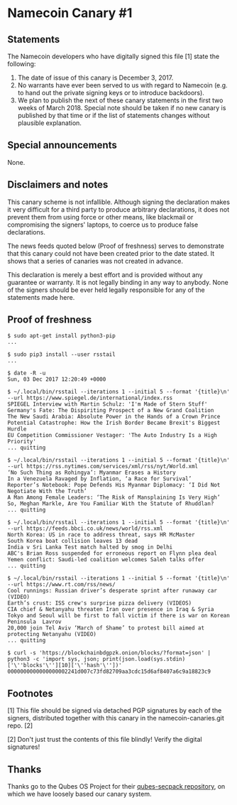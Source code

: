 # Namecoin Canary #1

## Statements

The Namecoin developers who have digitally signed this file [1] state the following:

1. The date of issue of this canary is December 3, 2017.
2. No warrants have ever been served to us with regard to Namecoin (e.g. to hand out the private signing keys or to introduce backdoors).
3. We plan to publish the next of these canary statements in the first two weeks of March 2018. Special note should be taken if no new canary is published by that time or if the list of statements changes without plausible explanation.

## Special announcements

None.

## Disclaimers and notes

This canary scheme is not infallible. Although signing the declaration makes it very difficult for a third party to produce arbitrary declarations, it does not prevent them from using force or other means, like blackmail or compromising the signers' laptops, to coerce us to produce false declarations.

The news feeds quoted below (Proof of freshness) serves to demonstrate that this canary could not have been created prior to the date stated.  It shows that a series of canaries was not created in advance.

This declaration is merely a best effort and is provided without any guarantee or warranty. It is not legally binding in any way to anybody. None of the signers should be ever held legally responsible for any of the statements made here.

## Proof of freshness

~~~
$ sudo apt-get install python3-pip
...

$ sudo pip3 install --user rsstail
...

$ date -R -u
Sun, 03 Dec 2017 12:20:49 +0000

$ ~/.local/bin/rsstail --iterations 1 --initial 5 --format '{title}\n' --url https://www.spiegel.de/international/index.rss
SPIEGEL Interview with Martin Schulz: 'I'm Made of Stern Stuff'
Germany's Fate: The Dispiriting Prospect of a New Grand Coalition
The New Saudi Arabia: Absolute Power in the Hands of a Crown Prince
Potential Catastrophe: How the Irish Border Became Brexit's Biggest Hurdle
EU Competition Commissioner Vestager: 'The Auto Industry Is a High Priority'
... quitting

$ ~/.local/bin/rsstail --iterations 1 --initial 5 --format '{title}\n' --url https://rss.nytimes.com/services/xml/rss/nyt/World.xml
‘No Such Thing as Rohingya’: Myanmar Erases a History
In a Venezuela Ravaged by Inflation, ‘a Race for Survival’
Reporter’s Notebook: Pope Defends His Myanmar Diplomacy: ‘I Did Not Negotiate With the Truth’
A Man Among Female Leaders: ‘The Risk of Mansplaining Is Very High’
So, Meghan Markle, Are You Familiar With the Statute of Rhuddlan?
... quitting

$ ~/.local/bin/rsstail --iterations 1 --initial 5 --format '{title}\n' --url https://feeds.bbci.co.uk/news/world/rss.xml
North Korea: US in race to address threat, says HR McMaster
South Korea boat collision leaves 13 dead
India v Sri Lanka Test match halted by smog in Delhi
ABC's Brian Ross suspended for erroneous report on Flynn plea deal
Yemen conflict: Saudi-led coalition welcomes Saleh talks offer
... quitting

$ ~/.local/bin/rsstail --iterations 1 --initial 5 --format '{title}\n' --url https://www.rt.com/rss/news/
Cool runnings: Russian driver’s desperate sprint after runaway car (VIDEO)
Earth’s crust: ISS crew's surprise pizza delivery (VIDEOS)
CIA chief & Netanyahu threaten Iran over presence in Iraq & Syria
Tokyo and Seoul will be first to fall victim if there is war on Korean Peninsula  Lavrov
20,000 join Tel Aviv ‘March of Shame’ to protest bill aimed at protecting Netanyahu (VIDEO)
... quitting

$ curl -s 'https://blockchainbdgpzk.onion/blocks/?format=json' | python3 -c 'import sys, json; print(json.load(sys.stdin)['\''blocks'\''][10]['\''hash'\''])'
0000000000000000002241d007c73fd82709aa3cdc15d6af8407a6c9a18823c9
~~~

## Footnotes

[1] This file should be signed via detached PGP signatures by each of the signers, distributed together with this canary in the namecoin-canaries.git repo. [2]

[2] Don't just trust the contents of this file blindly! Verify the digital signatures!

## Thanks

Thanks go to the Qubes OS Project for their [qubes-secpack repository](https://www.qubes-os.org/security/pack/), on which we have loosely based our canary system.
